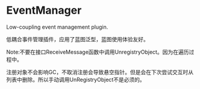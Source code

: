# EventManager
Low-coupling event management plugin.

低耦合事件管理插件，应用了蓝图泛型，蓝图使用体验友好。

Note:不要在接口ReceiveMessage函数中调用UnregistryObject。因为在遍历过程中。

注册对象不会影响GC，不取消注册会导致悬空指针。但是会在下次尝试交互时从列表中删除。所以手动调用UnRegistryObject不是必须的。
